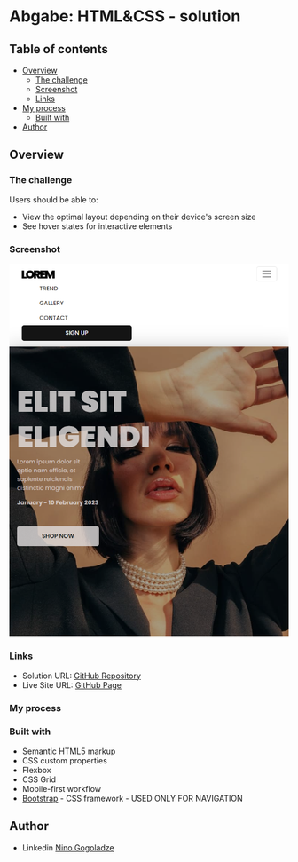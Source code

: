 # Abgabe: HTML&CSS - solution

## Table of contents

- [Overview](#overview)
    - [The challenge](#the-challenge)
    - [Screenshot](#screenshot)
    - [Links](#links)
- [My process](#my-process)
    - [Built with](#built-with)
- [Author](#author)

## Overview

### The challenge

Users should be able to:
- View the optimal layout depending on their device's screen size
- See hover states for interactive elements

### Screenshot

![](./screenshot.png)

### Links

- Solution URL: [GitHub Repository]()
- Live Site URL: [GitHub Page](https://ninogogol.github.io/onlineshop/)

### My process

### Built with

- Semantic HTML5 markup
- CSS custom properties
- Flexbox
- CSS Grid
- Mobile-first workflow
- [Bootstrap](https://getbootstrap.com/) - CSS framework - USED ONLY FOR NAVIGATION

## Author

- Linkedin [Nino Gogoladze](https://www.linkedin.com/in/nino-gogoladze-80a075227/)

